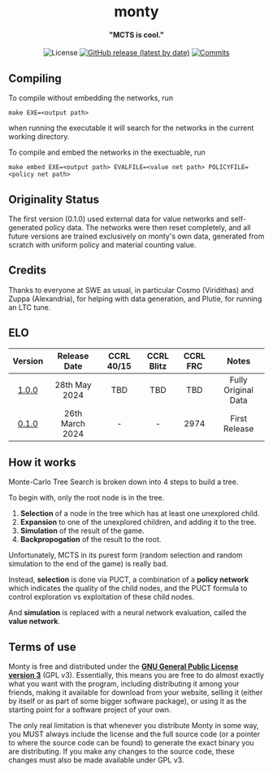 <div align="center">

# monty  
#### "MCTS is cool."

![License](https://img.shields.io/github/license/jw1912/monty?style=for-the-badge)
[![GitHub release (latest by date)](https://img.shields.io/github/v/release/jw1912/monty?style=for-the-badge)](https://github.com/jw1912/monty/releases/latest)
[![Commits](https://img.shields.io/github/commits-since/jw1912/monty/latest?style=for-the-badge)](https://github.com/jw1912/monty/commits/main)

</div>

## Compiling
To compile without embedding the networks, run
```
make EXE=<output path>
```
when running the executable it will search for the networks in the current working directory.

To compile and embed the networks in the exectuable, run
```
make embed EXE=<output path> EVALFILE=<value net path> POLICYFILE=<policy net path>
```

## Originality Status

The first version (0.1.0) used external data for value networks and self-generated policy data. The networks were then reset
completely, and all future versions are trained exclusively on monty's own data, generated from scratch with uniform policy
and material counting value.

## Credits
Thanks to everyone at SWE as usual, in particular Cosmo (Viridithas) and Zuppa (Alexandria), for helping with data generation, and Plutie, for running an LTC tune.

## ELO

<div align="center">

| Version | Release Date | CCRL 40/15 | CCRL Blitz | CCRL FRC | Notes |
| :-: | :-: | :-: | :-: | :-: | :-: |
| [1.0.0](https://github.com/jw1912/monty/releases/tag/v1.0.0) | 28th May 2024 | TBD | TBD | TBD | Fully Original Data |
| [0.1.0](https://github.com/jw1912/monty/releases/tag/v0.1.0) | 26th March 2024 | - | - | 2974 | First Release |

</div>

## How it works

Monte-Carlo Tree Search is broken down into 4 steps to build a tree.

To begin with, only the root node is in the tree.

1. **Selection** of a node in the tree which has at least one unexplored child.
2. **Expansion** to one of the unexplored children, and adding it to the tree.
3. **Simulation** of the result of the game.
4. **Backpropogation** of the result to the root.

Unfortunately, MCTS in its purest form (random selection and random simulation to the end of the game)
is really bad.

Instead, **selection** is done via PUCT, a combination of a **policy network** which indicates the quality of the child nodes,
and the PUCT formula to control exploration vs exploitation of these child nodes.

And **simulation** is replaced with a neural network evaluation, called the **value network**.

## Terms of use

Monty is free and distributed under the [**GNU General Public License version 3**][license-link] (GPL v3). Essentially,
this means you are free to do almost exactly what you want with the program, including distributing it among your friends, 
making it available for download from your website, selling it (either by itself or as part of some bigger software package), 
or using it as the starting point for a software project of your own.

The only real limitation is that whenever you distribute Monty in some way, you MUST always include the license and the full 
source code (or a pointer to where the source code can be found) to generate the exact binary you are distributing. If you make 
any changes to the source code, these changes must also be made available under GPL v3.

[license-link]:       https://github.com/official-monty/Monty/blob/master/Copying.txt
